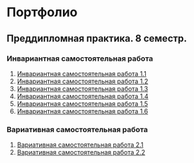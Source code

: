 # Портфолио
## Преддипломная практика. 8 семестр.

### Инвариантная самостоятельная работа
1. [Инвариантная самостоятельная работа 1.1](https://github.com/gabyshut/preddiplom-pract/blob/main/иср%201.%20Библиография.pdf)
2. [Инвариантная самостоятельная работа 1.2]()
3. [Инвариантная самостоятельная работа 1.3](https://github.com/gabyshut/preddiplom-pract/blob/main/ИСР%201.3.pdf)
4. [Инвариантная самостоятельная работа 1.4](https://github.com/gabyshut/preddiplom-pract/blob/main/ИСР%201.4.pdf)
5. [Инвариантная самостоятельная работа 1.5](https://github.com/gabyshut/preddiplom-pract/blob/main/ИСР%201.5.pdf)
6. [Инвариантная самостоятельная работа 1.6](https://github.com/gabyshut/preddiplom-pract/blob/main/ИСР%201.6.pdf)

### Вариативная самостоятельная работа
1. [Вариативная самостоятельная работа 2.1](https://github.com/gabyshut/preddiplom-pract/blob/main/ВСР%202.1.pdf)
2. [Вариативная самостоятельная работа 2.2]()
